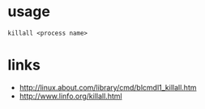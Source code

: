 # usage

    killall <process name>

# links

* http://linux.about.com/library/cmd/blcmdl1_killall.htm
* http://www.linfo.org/killall.html
